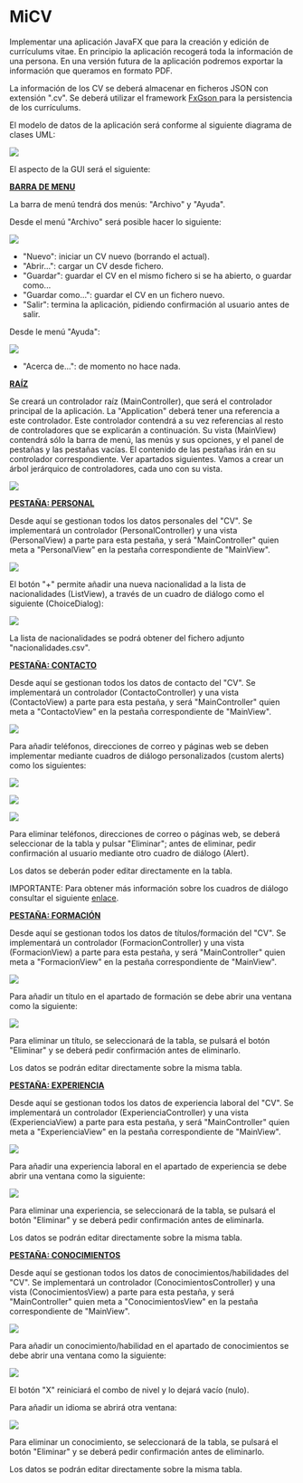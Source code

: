 # MiCV

Implementar una aplicación JavaFX que para la creación y edición de currículums vitae. En principio la aplicación recogerá toda la información de una persona. En una versión futura de la aplicación podremos exportar la información que queramos en formato PDF.

La información de los CV se deberá almacenar en ficheros JSON con extensión ".cv". Se deberá utilizar el framework [FxGson ](https://github.com/joffrey-bion/fx-gson)para la persistencia de los currículums.

El modelo de datos de la aplicación será conforme al siguiente diagrama de clases UML:

![](https://github.com/Ayoamaro/MiCV/blob/main/docs/images/diagramaUML.png?raw=true)

El aspecto de la GUI será el siguiente:

<u>**BARRA DE MENU**</u>

La barra de menú tendrá dos menús: "Archivo" y "Ayuda".

Desde el menú "Archivo" será posible hacer lo siguiente:

![](https://github.com/Ayoamaro/MiCV/blob/main/docs/images/micv-archivo.png?raw=true)

- "Nuevo": iniciar un CV nuevo (borrando el actual).
- "Abrir...": cargar un CV desde fichero.
- "Guardar": guardar el CV en el mismo fichero si se ha abierto, o guardar como...
- "Guardar como...": guardar el CV en un fichero nuevo.
- "Salir": termina la aplicación, pidiendo confirmación al usuario antes de salir.

Desde le menú "Ayuda":

![](https://github.com/Ayoamaro/MiCV/blob/main/docs/images/micv-ayuda.png?raw=true)

- "Acerca de...": de momento no hace nada.

**<u>RAÍZ</u>**

Se creará un controlador raíz (MainController), que será el controlador principal de la aplicación. La "Application" deberá tener una referencia a este controlador. Este controlador contendrá a su vez referencias al resto de controladores que se explicarán a continuación. Su vista (MainView) contendrá sólo la barra de menú, las menús y sus opciones, y el panel de pestañas y las pestañas vacías. El contenido de las pestañas irán en su controlador correspondiente. Ver apartados siguientes. Vamos a crear un árbol jerárquico de controladores, cada uno con su vista.

![](https://github.com/Ayoamaro/MiCV/blob/main/docs/images/raiz.png?raw=true)

<u>**PESTAÑA: PERSONAL**</u>

Desde aquí se gestionan todos los datos personales del "CV". Se implementará un controlador (PersonalController) y una vista (PersonalView) a parte para esta pestaña, y será "MainController" quien meta a "PersonalView" en la pestaña correspondiente de "MainView".

![](https://github.com/Ayoamaro/MiCV/blob/main/docs/images/personal.png?raw=true)

El botón "+" permite añadir una nueva nacionalidad a la lista de nacionalidades (ListView), a través de un cuadro de diálogo como el siguiente (ChoiceDialog):

![](https://github.com/Ayoamaro/MiCV/blob/main/docs/images/nueva-nacionalidad.png?raw=true)

La lista de nacionalidades se podrá obtener del fichero adjunto "nacionalidades.csv".

<u>**PESTAÑA: CONTACTO**</u>

Desde aquí se gestionan todos los datos de contacto del "CV". Se implementará un controlador (ContactoController) y una vista (ContactoView) a parte para esta pestaña, y será "MainController" quien meta a "ContactoView" en la pestaña correspondiente de "MainView".

![](https://github.com/Ayoamaro/MiCV/blob/main/docs/images/contacto.png?raw=true)

Para añadir teléfonos, direcciones de correo y páginas web se deben implementar mediante cuadros de diálogo personalizados (custom alerts) como los siguientes:

![](https://github.com/Ayoamaro/MiCV/blob/main/docs/images/nuevo_telefono.png?raw=true)

![](https://github.com/Ayoamaro/MiCV/blob/main/docs/images/nuevo-email.png?raw=true)

![](https://github.com/Ayoamaro/MiCV/blob/main/docs/images/nueva-web.png?raw=true)

Para eliminar teléfonos, direcciones de correo o páginas web, se deberá seleccionar de la tabla y pulsar "Eliminar"; antes de eliminar, pedir confirmación al usuario mediante otro cuadro de diálogo (Alert).

Los datos se deberán poder editar directamente en la tabla.

IMPORTANTE: Para obtener más información sobre los cuadros de diálogo consultar el siguiente [enlace](http://code.makery.ch/blog/javafx-dialogs-official/).

<u>**PESTAÑA: FORMACIÓN**</u>

Desde aquí se gestionan todos los datos de títulos/formación del "CV". Se implementará un controlador (FormacionController) y una vista (FormacionView) a parte para esta pestaña, y será "MainController" quien meta a "FormacionView" en la pestaña correspondiente de "MainView".

![](https://github.com/Ayoamaro/MiCV/blob/main/docs/images/formacion.png?raw=true)

Para añadir un título en el apartado de formación se debe abrir una ventana como la siguiente:

![](https://github.com/Ayoamaro/MiCV/blob/main/docs/images/nuevo-titulo.png?raw=true)

Para eliminar un título, se seleccionará de la tabla, se pulsará el botón "Eliminar" y se deberá pedir confirmación antes de eliminarlo.

Los datos se podrán editar directamente sobre la misma tabla.

<u>**PESTAÑA: EXPERIENCIA**</u>

Desde aquí se gestionan todos los datos de experiencia laboral del "CV". Se implementará un controlador (ExperienciaController) y una vista (ExperienciaView) a parte para esta pestaña, y será "MainController" quien meta a "ExperienciaView" en la pestaña correspondiente de "MainView".

![](https://github.com/Ayoamaro/MiCV/blob/main/docs/images/experiencia.png?raw=true)

Para añadir una experiencia laboral en el apartado de experiencia se debe abrir una ventana como la siguiente:

![](https://github.com/Ayoamaro/MiCV/blob/main/docs/images/nueva-experiencia.png?raw=true)

Para eliminar una experiencia, se seleccionará de la tabla, se pulsará el botón "Eliminar" y se deberá pedir confirmación antes de eliminarla.

Los datos se podrán editar directamente sobre la misma tabla.

<u>**PESTAÑA: CONOCIMIENTOS**</u>

Desde aquí se gestionan todos los datos de conocimientos/habilidades del "CV". Se implementará un controlador (ConocimientosController) y una vista (ConocimientosView) a parte para esta pestaña, y será "MainController" quien meta a "ConocimientosView" en la pestaña correspondiente de "MainView".

![](https://github.com/Ayoamaro/MiCV/blob/main/docs/images/conocimientos.png?raw=true)

Para añadir un conocimiento/habilidad en el apartado de conocimientos se debe abrir una ventana como la siguiente:

![](https://github.com/Ayoamaro/MiCV/blob/main/docs/images/nuevo-conocimiento.png?raw=true)

El botón "X" reiniciará el combo de nivel y lo dejará vacío (nulo).

Para añadir un idioma se abrirá otra ventana:

![](https://github.com/Ayoamaro/MiCV/blob/main/docs/images/nuevo-idioma.png?raw=true)

Para eliminar un conocimiento, se seleccionará de la tabla, se pulsará el botón "Eliminar" y se deberá pedir confirmación antes de eliminarlo.

Los datos se podrán editar directamente sobre la misma tabla.